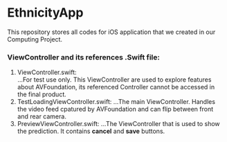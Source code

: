 # EthnicityApp
This repository stores all codes for iOS application that we created in our Computing Project.

### ViewController and its references .Swift file:
1. ViewController.swift:  
...For test use only. This ViewController are used to explore features about AVFoundation, its referenced Controller cannot be accessed in the final product.  
2. TestLoadingViewController.swift:
...The main ViewController. Handles the video feed cpatured by AVFoundation and can flip between front and rear camera.   
3. PreviewViewController.swift:
...The ViewController that is used to show the prediction. It contains __cancel__ and __save__ buttons.

